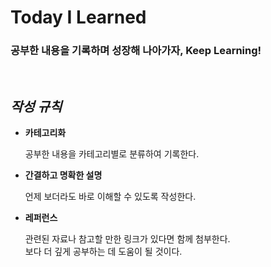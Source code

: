 # Today I Learned

### 공부한 내용을 기록하며 성장해 나아가자, Keep Learning!

<br/>

## _작성 규칙_

- **카테고리화**

  공부한 내용을 카테고리별로 분류하여 기록한다.

- **간결하고 명확한 설명**

  언제 보더라도 바로 이해할 수 있도록 작성한다.

- **레퍼런스**

  관련된 자료나 참고할 만한 링크가 있다면 함께 첨부한다.<br/>
  보다 더 깊게 공부하는 데 도움이 될 것이다.